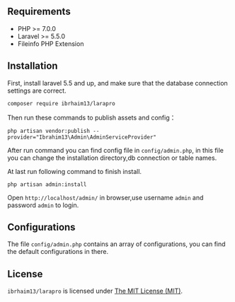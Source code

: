 <p align="center">

Requirements
------------
- PHP >= 7.0.0
- Laravel >= 5.5.0
- Fileinfo PHP Extension

Installation
------------

First, install laravel 5.5 and up, and make sure that the database connection settings are correct.

```
composer require ibrhaim13/larapro
```

Then run these commands to publish assets and config：

```
php artisan vendor:publish --provider="Ibrahim13\Admin\AdminServiceProvider"
```
After run command you can find config file in `config/admin.php`, in this file you can change the installation directory,db connection or table names.

At last run following command to finish install.
```
php artisan admin:install
```

Open `http://localhost/admin/` in browser,use username `admin` and password `admin` to login.

Configurations
------------
The file `config/admin.php` contains an array of configurations, you can find the default configurations in there.

License
------------
`ibrhaim13/larapro` is licensed under [The MIT License (MIT)](LICENSE).

